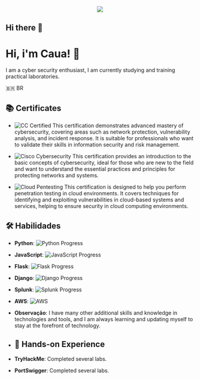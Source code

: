 
<div align="center">
  <img src='https://github.com/user-attachments/assets/178a3400-5de8-44a7-96b6-928a254632b1'>
</div>



## Hi there 👋
# Hi, i'm Caua! 👋
I am a cyber security enthusiast, I am currently studying and training practical laboratories.

🇧🇷 BR
## 📚 Certificates
- ![CC Certified](https://img.shields.io/badge/Certified-CC-blue)
 This certification demonstrates advanced mastery of cybersecurity, covering areas such as network protection, vulnerability analysis, and incident response. It is suitable for professionals who want to validate their skills in information security and risk management.

- ![Cisco Cybersecurity](https://img.shields.io/badge/Cisco-Cybersecurity-green)
 This certification provides an introduction to the basic concepts of cybersecurity, ideal for those who are new to the field and want to understand the essential practices and principles for protecting networks and systems.
  
- ![Cloud Pentesting](https://img.shields.io/badge/Cloud_Pentesting-Infosec-yellowgreen)
This certification is designed to help you perform penetration testing in cloud environments. It covers techniques for identifying and exploiting vulnerabilities in cloud-based systems and services, helping to ensure security in cloud computing environments.

## 🛠️ Habilidades
- **Python**: ![Python Progress](https://img.shields.io/badge/Skill_Level-90%25-blue)
- **JavaScript**: ![JavaScript Progress](https://img.shields.io/badge/Skill_Level-80%25-yellow)
- **Flask**: ![Flask Progress](https://img.shields.io/badge/Skill_Level-85%25-orange)
- **Django**: ![Django Progress](https://img.shields.io/badge/Skill_Level-60%25-green)
- **Splunk**: ![Splunk Progress](https://img.shields.io/badge/Skill_Level-70%25-lightgrey)
- **AWS**: ![AWS](https://img.shields.io/badge/AWS-32.0-orange)

- **Observação**: I have many other additional skills and knowledge in technologies and tools, and I am always learning and updating myself to stay at the forefront of technology.
- ## 🧠 Hands-on Experience
- **TryHackMe**: Completed several labs.
- **PortSwigger**: Completed several labs.

<!--
**Cauavini5/Cauavini5** is a ✨ _special_ ✨ repository because its `README.md` (this file) appears on your GitHub profile.

Here are some ideas to get you started:

- 🔭 I’m currently working on ...
- 🌱 I’m currently learning ...
- 👯 I’m looking to collaborate on ...
- 🤔 I’m looking for help with ...
- 💬 Ask me about ...
- 📫 How to reach me: ...
- 😄 Pronouns: ...
- ⚡ Fun fact: ...
-->
